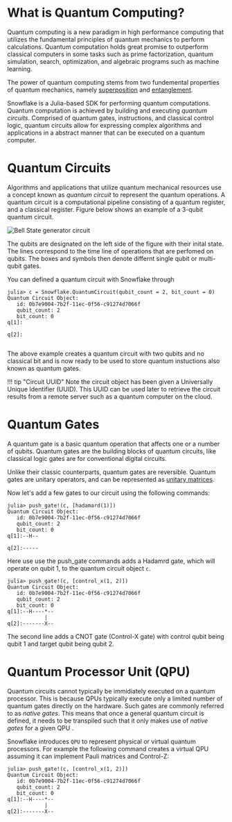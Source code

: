 # What is Quantum Computing?

Quantum computing is a new paradigm in high performance computing that utilizes the fundamental principles of quantum mechanics to perform calculations. Quantum computation holds great promise to outperform classical computers in some tasks such as prime factorization, quantum simulation, search, optimization, and algebraic programs such as machine learning.

The power of quantum computing stems from two fundemental properties of quantum mechanics, namely [superposition](https://en.wikipedia.org/wiki/Quantum_superposition) and [entanglement](https://en.wikipedia.org/wiki/Quantum_entanglement).

Snowflake is a Julia-based SDK for performing quantum computations. Quantum computation is achieved by building and executing _quantum circuits_. Comprised of quantum gates, instructions, and classical control logic, quantum circuits allow for expressing complex algorithms and applications in a abstract manner that can be executed on a quantum computer.

# Quantum Circuits

Algorithms and applications that utilize quantum mechanical resources use a concept known as _quantum circuit_ to represent the quantum operations. A quantum circuit is a computational pipeline consisting of a quantum register, and a classical register. Figure below shows an example of a 3-qubit quantum circuit.

![Bell State generator circuit](https://i.stack.imgur.com/NkYrk.png)

The qubits are designated on the left side of the figure with their inital state. The lines correspond to the time line of operations that are perfomed on qubits. The boxes and symbols then denote differnt single qubit or multi-qubit gates.

You can defined a quantum circuit with Snowflake through

```jldoctest
julia> c = Snowflake.QuantumCircuit(qubit_count = 2, bit_count = 0)
Quantum Circuit Object:
   id: 0b7e9004-7b2f-11ec-0f56-c91274d7066f 
   qubit_count: 2 
   bit_count: 0 
q[1]:
     
q[2]:
  
```
The above example creates a quantum circuit with two qubits and no classical bit and is now ready to be used to store quantum instuctions also known as quantum gates. 

!!! tip "Circuit UUID"
    Note the circuit object has been given a Universally Unique Identifier (UUID). This UUID can be used later to retrieve the circuit results from a remote server such as a quantum computer on the cloud.


# Quantum Gates

A quantum gate is a basic quantum operation that affects one or a number of qubits. Quantum gates are the building blocks of quantum circuits, like classical logic gates are for conventional digital circuits.

Unlike their classic counterparts, quantum gates are reversible. Quantum gates are unitary operators, and can be represented as [unitary matrices](https://en.wikipedia.org/wiki/Unitary_matrix).

Now let's add a few gates to our circuit using the following commands:

```jldoctest
julia> push_gate!(c, [hadamard(1)])
Quantum Circuit Object:
   id: 0b7e9004-7b2f-11ec-0f56-c91274d7066f 
   qubit_count: 2 
   bit_count: 0 
q[1]:--H--
          
q[2]:-----
```          
Here use use the push_gate commands adds a Hadamrd gate, which will operate on qubit 1, to the quantum circuit object `c`.
```jldoctest
julia> push_gate!(c, [control_x(1, 2)])
Quantum Circuit Object:
   id: 0b7e9004-7b2f-11ec-0f56-c91274d7066f 
   qubit_count: 2 
   bit_count: 0 
q[1]:--H----*--
            |  
q[2]:-------X--
```

 The second line adds a CNOT gate (Control-X gate) with control qubit being qubit 1 and target qubit being qubit 2. 

 # Quantum Processor Unit (QPU)

Quantum circuits cannot typically be immidiately executed on a quantum processor. This is because QPUs typically execute only a limited number of quantum gates directly on the hardware. Such gates are commonly referred to as *native gates*. This means that once a general quantum circuit is defined, it needs to be transpiled such that it only makes use of *native gates* for a given QPU . 

Snowflake introduces `QPU` to represent physical or virtual quantum processors. For example the following command creates a virtual QPU assuming it can implement Pauli matrices and Control-Z:

```jldoctest
julia> push_gate!(c, [control_x(1, 2)])
Quantum Circuit Object:
   id: 0b7e9004-7b2f-11ec-0f56-c91274d7066f 
   qubit_count: 2 
   bit_count: 0 
q[1]:--H----*--
            |  
q[2]:-------X--
```
